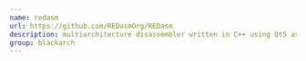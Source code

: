 ```yaml
---
name: redasm
url: https://github.com/REDasmOrg/REDasm
description: multiarchitecture disassembler written in C++ using Qt5 as UI Framework. URL : https://github.com/REDasmOrg/REDasm Groups : blackarch blackarch-disassembler blackarch-reversing
group: blackarch
---
```

